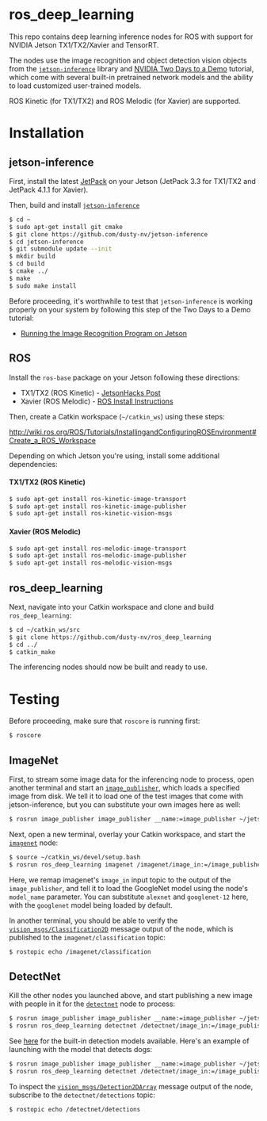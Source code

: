 # ros_deep_learning
This repo contains deep learning inference nodes for ROS with support for NVIDIA Jetson TX1/TX2/Xavier and TensorRT.

The nodes use the image recognition and object detection vision objects from the [`jetson-inference`](https://github.com/dusty-nv/jetson-inference) library and [NVIDIA Two Days to a Demo](https://developer.nvidia.com/embedded/twodaystoademo) tutorial, which come with several built-in pretrained network models and the ability to load customized user-trained models.

ROS Kinetic (for TX1/TX2) and ROS Melodic (for Xavier) are supported.

# Installation

## jetson-inference

First, install the latest [JetPack](https://developer.nvidia.com/embedded/jetpack) on your Jetson (JetPack 3.3 for TX1/TX2 and JetPack 4.1.1 for Xavier).

Then, build and install [`jetson-inference`](https://github.com/dusty-nv/jetson-inference)

```bash
$ cd ~
$ sudo apt-get install git cmake
$ git clone https://github.com/dusty-nv/jetson-inference
$ cd jetson-inference
$ git submodule update --init
$ mkdir build
$ cd build
$ cmake ../
$ make
$ sudo make install
```
Before proceeding, it's worthwhile to test that `jetson-inference` is working properly on your system by following this step of the Two Days to a Demo tutorial:
* [Running the Image Recognition Program on Jetson](https://github.com/dusty-nv/jetson-inference#using-the-console-program-on-jetson)

## ROS

Install the `ros-base` package on your Jetson following these directions:

* TX1/TX2 (ROS Kinetic) - [JetsonHacks Post](https://www.jetsonhacks.com/2018/04/27/robot-operating-system-ros-on-nvidia-jetson-tx-development-kits/)
* Xavier (ROS Melodic) - [ROS Install Instructions](http://wiki.ros.org/melodic/Installation/Ubuntu)

Then, create a Catkin workspace (`~/catkin_ws`) using these steps:

http://wiki.ros.org/ROS/Tutorials/InstallingandConfiguringROSEnvironment#Create_a_ROS_Workspace

Depending on which Jetson you're using, install some additional dependencies:

#### TX1/TX2 (ROS Kinetic)
```bash
$ sudo apt-get install ros-kinetic-image-transport
$ sudo apt-get install ros-kinetic-image-publisher
$ sudo apt-get install ros-kinetic-vision-msgs
```
#### Xavier (ROS Melodic)
```bash
$ sudo apt-get install ros-melodic-image-transport
$ sudo apt-get install ros-melodic-image-publisher
$ sudo apt-get install ros-melodic-vision-msgs
```

## ros_deep_learning

Next, navigate into your Catkin workspace and clone and build `ros_deep_learning`:

```bash
$ cd ~/catkin_ws/src
$ git clone https://github.com/dusty-nv/ros_deep_learning
$ cd ../
$ catkin_make
```

The inferencing nodes should now be built and ready to use.

# Testing

Before proceeding, make sure that `roscore` is running first:

```bash
$ roscore
```

## ImageNet

First, to stream some image data for the inferencing node to process, open another terminal and start an [`image_publisher`](http://wiki.ros.org/image_publisher), which loads a specified image from disk.  We tell it to load one of the test images that come with jetson-inference, but you can substitute your own images here as well:

```bash
$ rosrun image_publisher image_publisher __name:=image_publisher ~/jetson-inference/data/images/orange_0.jpg
```

Next, open a new terminal, overlay your Catkin workspace, and start the [`imagenet`](src/node_imagenet.cpp) node:

```bash
$ source ~/catkin_ws/devel/setup.bash
$ rosrun ros_deep_learning imagenet /imagenet/image_in:=/image_publisher/image_raw _model_name:=googlenet
```
Here, we remap imagenet's `image_in` input topic to the output of the `image_publisher`, and tell it to load the GoogleNet model using the node's `model_name` parameter.  You can substitute `alexnet` and `googlenet-12` here, with the `googlenet` model being loaded by default.

In another terminal, you should be able to verify the [`vision_msgs/Classification2D`](http://docs.ros.org/melodic/api/vision_msgs/html/msg/Classification2D.html) message output of the node, which is published to the `imagenet/classification` topic:

```bash
$ rostopic echo /imagenet/classification
```

## DetectNet

Kill the other nodes you launched above, and start publishing a new image with people in it for the [`detectnet`](src/node_detectnet.cpp) node to process:

```bash
$ rosrun image_publisher image_publisher __name:=image_publisher ~/jetson-inference/data/images/peds-004.jpg 
$ rosrun ros_deep_learning detectnet /detectnet/image_in:=/image_publisher/image_raw _model_name:=pednet
```

See [here](https://github.com/dusty-nv/jetson-inference#pretrained-detectnet-models-available) for the built-in detection models available.  Here's an example of launching with the model that detects dogs:

```bash
$ rosrun image_publisher image_publisher __name:=image_publisher ~/jetson-inference/data/images/dog_0.jpg
$ rosrun ros_deep_learning detectnet /detectnet/image_in:=/image_publisher/image_raw _model_name:=coco-dog
```

To inspect the [`vision_msgs/Detection2DArray`](http://docs.ros.org/melodic/api/vision_msgs/html/msg/Detection2DArray.html) message output of the node, subscribe to the `detectnet/detections` topic:

```bash
$ rostopic echo /detectnet/detections
```







